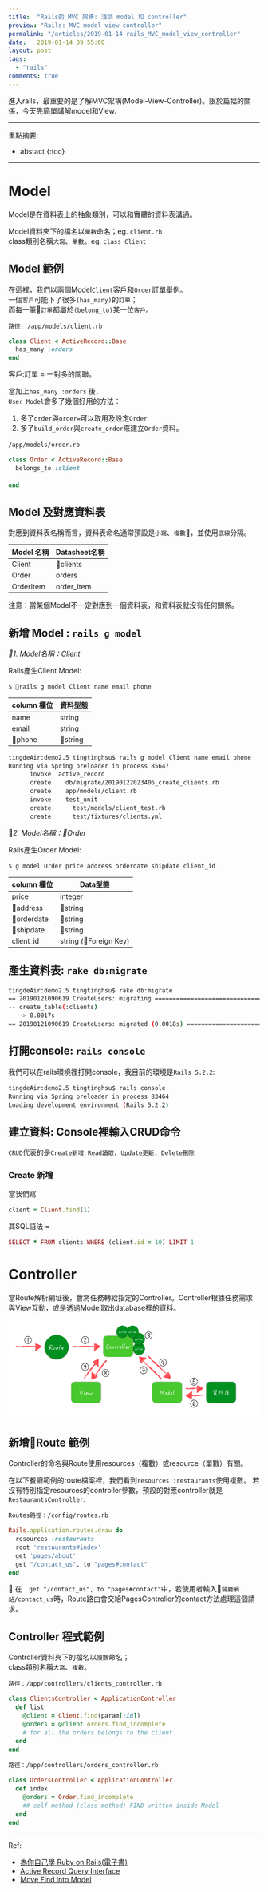 ```yaml
---
title:  "Rails的 MVC 架構: 淺談 model 和 controller"
preview: "Rails: MVC model view controller"
permalink: "/articles/2019-01-14-rails_MVC_model_view_controller"
date:   2019-01-14 09:55:00
layout: post
tags: 
  - "rails"
comments: true
---
```


進入rails，最重要的是了解MVC架構(Model-View-Controller)。限於篇幅的關係，今天先簡單講解model和View.

<!-- more -->
---

重點摘要:
* abstact
{:toc}

---

# Model

Model是在資料表上的抽象類別，可以和實體的資料表溝通。 

Model資料夾下的檔名以`單數`命名；eg. `client.rb`  
class類別名稱`大寫`、`單數`。eg. `class Client`

## Model 範例

在這裡，我們以兩個Model`Client`客戶和`Order`訂單舉例。  
一個`客戶`可能下了很多`(has_many)`的`訂單`；  
而每一筆`訂單`都屬於`(belong_to)`某一位`客戶`。

`路徑: /app/models/client.rb`

```ruby
class Client < ActiveRecord::Base
  has_many :orders
end
```

客戶:訂單 = 一對多的關聯。  

當加上`has_many :orders` 後，  
`User Model`會多了幾個好用的方法：

1. 多了`order`與`order=`可以取用及設定`Order`
2. 多了`build_order`與`create_order`來建立`Order`資料。

`/app/models/order.rb`

```ruby
class Order < ActiveRecord::Base
  belongs_to :client

end
```

## Model 及對應資料表

對應到資料表名稱而言，資料表命名通常預設是`小寫`、`複數`，並使用`底線`分隔。

Model 名稱 | Datasheet名稱
------------- | -------------
Client  | clients  
Order  | orders  
OrderItem  | order_item  

注意：當某個Model不一定對應到一個資料表，和資料表就沒有任何關係。

## 新增 Model : `rails g model`

*1. Model名稱：Client*

Rails產生Client Model:  

```bash
$ rails g model Client name email phone
```

column 欄位 | 資料型態
------------- | -------------  
name  | string  
email  | string  
phone  | string

```bash
tingdeAir:demo2.5 tingtinghsu$ rails g model Client name email phone
Running via Spring preloader in process 85647
      invoke  active_record
      create    db/migrate/20190122023406_create_clients.rb
      create    app/models/client.rb
      invoke    test_unit
      create      test/models/client_test.rb
      create      test/fixtures/clients.yml
```

*2. Model名稱：Order*

Rails產生Order Model:  

```bash
$ g model Order price address orderdate shipdate client_id
```

column 欄位 | Data型態
------------- | -------------
price  | integer  
address  | string  
orderdate  | string  
shipdate  | string  
client_id  | string (Foreign Key)

## 產生資料表: `rake db:migrate` 

```bash
tingdeAir:demo2.5 tingtinghsu$ rake db:migrate
== 20190121090619 CreateUsers: migrating ======================================
-- create_table(:clients)
   -> 0.0017s
== 20190121090619 CreateUsers: migrated (0.0018s) =============================
```

## 打開console: `rails console` 

我們可以在rails環境裡打開console，我目前的環境是`Rails 5.2.2`:

```bash
tingdeAir:demo2.5 tingtinghsu$ rails console
Running via Spring preloader in process 83464
Loading development environment (Rails 5.2.2)
```

## 建立資料: Console裡輸入CRUD命令

`CRUD`代表的是`Create新增`, `Read讀取`，`Update更新`，`Delete刪除`

### Create 新增

當我們寫

```ruby
client = Client.find(1)
```

其SQL語法 =

```ruby
SELECT * FROM clients WHERE (client.id = 10) LIMIT 1
```


# Controller

當Route解析網址後，會將任務轉給指定的Controller。Controller根據任務需求與View互動，或是透過Model取出database裡的資料。

![./public/img/MVC.png](./public/img/MVC.png)

## 新增Route 範例

Controller的命名與Route使用resources（複數）或resource（單數）有關。  

在以下餐廳範例的route檔案裡，我們看到`resources :restaurants`使用複數。
若沒有特別指定resources的controller參數，預設的對應controller就是`RestaurantsController`.

`Routes路徑：/config/routes.rb`

```ruby
Rails.application.routes.draw do
  resources :restaurants
  root 'restaurants#index'
  get 'pages/about'
  get "/contact_us", to "pages#contact"
end
```

在`  get "/contact_us", to "pages#contact"`中，若使用者輸入`餐廳網站/contact_us`時，Route路由會交給PagesController的contact方法處理這個請求。


## Controller 程式範例


Controller資料夾下的檔名以`複數`命名；  
class類別名稱`大寫`、`複數`。

`路徑：/app/controllers/clients_controller.rb`

```ruby
class ClientsController < ApplicationController
  def list
    @client = Client.find(param[:id])
    @orders = @client.orders.find_incomplete
    # for all the orders belongs to the client
  end
end
```


`路徑：/app/controllers/orders_controller.rb`

```ruby
class OrdersController < ApplicationController
  def index
    @orders = Order.find_incomplete
    ## self method (class method) FIND written inside Model
  end
end
```

---

Ref:
* [為你自己學 Ruby on Rails(電子書)](https://books.google.com.au/books?id=AVE6DwAAQBAJ)
* [Active Record Query Interface](https://guides.rubyonrails.org/active_record_querying.html)
* [Move Find into Model](http://railscasts.com/episodes/4-move-find-into-model)
